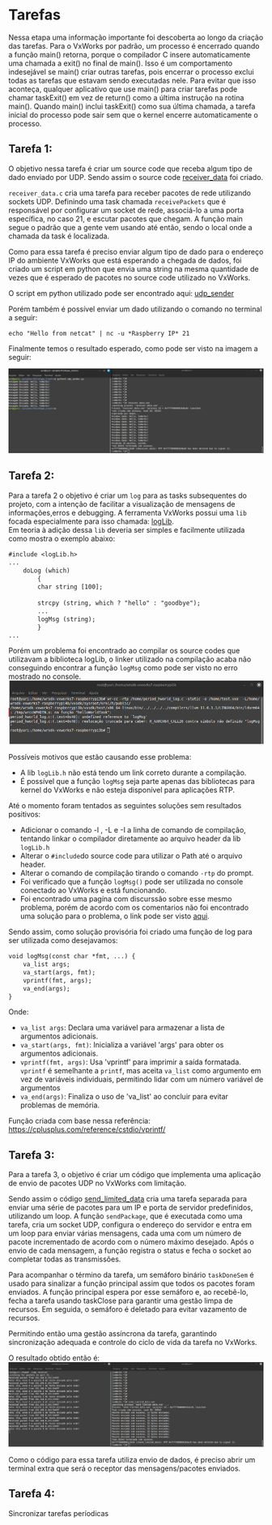 # Tarefas

Nessa etapa uma informação importante foi descoberta ao longo da criação das tarefas. Para o VxWorks por padrão, um processo é encerrado quando a função main() retorna, porque o compilador C insere automaticamente uma chamada a exit() no final de main(). Isso é um comportamento indesejável se main() criar outras tarefas, pois encerrar o processo exclui todas as tarefas que estavam sendo executadas nele. Para evitar que isso aconteça, qualquer aplicativo que use main() para criar tarefas pode chamar taskExit() em vez de return() como a última instrução na rotina main(). Quando main() inclui taskExit() como sua última chamada, a tarefa inicial do processo pode sair sem que o kernel encerre automaticamente o processo.

## Tarefa 1:

O objetivo nessa tarefa é criar um source code que receba algum tipo de dado enviado por UDP. Sendo assim o source code [receiver_data](/etapa_2/tarefa_1/receiver_data.c) foi criado.

`receiver_data.c` cria uma tarefa para receber pacotes de rede utilizando sockets UDP. Definindo uma task chamada `receivePackets` que é responsável por configurar um socket de rede, associá-lo a uma porta específica, no caso 21, e escutar pacotes que chegam. A função main segue o padrão que a gente vem usando até então, sendo o local onde a chamada da task é localizada.

Como para essa tarefa é preciso enviar algum tipo de dado para o endereço IP do ambiente VxWorks que está esperando a chegada de dados, foi criado um script em python que envia uma string na mesma quantidade de vezes que é esperado de pacotes no source code utilizado no VxWorks.

O script em python utilizado pode ser encontrado aqui: [udp_sender](/etapa_2/extra/udp_sender.py)

Porém também é possível enviar um dado utilizando o comando no terminal a seguir:
```
echo "Hello from netcat" | nc -u *Raspberry IP* 21

```

Finalmente temos o resultado esperado, como pode ser visto na imagem a seguir:

![tarefa_1](/etapa_2/image_files/tarefa_1.png)

## Tarefa 2:

Para a tarefa 2 o objetivo é criar um `log` para as tasks subsequentes do projeto, com a intenção de facilitar a visualização de mensagens de informações,erros e debugging. A ferramenta VxWorks possui uma `lib` focada especialmente para isso chamada: [logLib](https://www.ecb.torontomu.ca/~courses/ee8205/Data-Sheets/Tornado-VxWorks/vxworks/ref/logLib.html).
<br>Em teoria à adição dessa `lib` deveria ser simples e facilmente utilizada como mostra o exemplo abaixo:

```
#include <logLib.h>
...
    doLog (which)
        {
        char string [100];

        strcpy (string, which ? "hello" : "goodbye");
        ...
        logMsg (string);
        }
...
```
Porém um problema foi encontrado ao compilar os source codes que utilizavam a biblioteca logLib, o linker utilizado na compilação acaba não conseguindo encontrar a função `logMsg` como pode ser visto no erro mostrado no console.
![tarefa_2](/etapa_2/image_files/log_error_1.png)

Possíveis motivos que estão causando esse problema:

 - A lib `logLib.h` não está tendo um link correto durante a compilação.
 - É possível que a função `logMsg` seja parte apenas das bibliotecas para kernel do VxWorks e não esteja disponível para aplicações RTP.

Até o momento foram tentados as seguintes soluções sem resultados positivos:

- Adicionar o comando -l , -L e -I a linha de comando de compilação, tentando linkar o compilador diretamente ao arquivo header da lib `logLib.h`
- Alterar o `#include`do source code para utilizar o Path até o arquivo header.
- Alterar o comando de compilação tirando o comando `-rtp` do prompt.
- Foi verificado  que a função `logMsg()` pode ser utilizada no console conectado ao VxWorks e está funcionando.
- Foi encontrado uma pagína com discurssão sobre esse mesmo problema, porém de acordo com os comentarios não foi encontrado uma solução para o problema, o link pode ser visto [aqui](https://comp.os.vxworks.narkive.com/9vfIPMRg/undefined-symbol-logmsg-help).

Sendo assim, como solução provisória foi criado uma função de log para ser utilizada como desejavamos:
```
void logMsg(const char *fmt, ...) {
    va_list args;
    va_start(args, fmt);
    vprintf(fmt, args);
    va_end(args);
}
```
Onde:

- `va_list args`: Declara uma variável para armazenar a lista de argumentos adicionais.
- `va_start(args, fmt)`: Inicializa a variável 'args' para obter os argumentos adicionais.
- `vprintf(fmt, args)`: Usa 'vprintf' para imprimir a saída formatada. `vprintf` é semelhante a `printf`, mas aceita `va_list` como argumento
em vez de variáveis individuais, permitindo lidar com um número variável de argumentos
- `va_end(args)`: Finaliza o uso de 'va_list' ao concluir para evitar problemas de memória.

Função criada com base nessa referência: https://cplusplus.com/reference/cstdio/vprintf/


## Tarefa 3:

Para a tarefa 3, o objetivo é criar um código que implementa uma aplicação de envio de pacotes UDP no VxWorks com limitação.

Sendo assim o código [send_limited_data](/etapa_2/tarefa_3/send_limited_data.c) cria uma tarefa separada para enviar uma série de pacotes para um IP e porta de servidor predefinidos, utilizando um loop. A função `sendPackage`, que é executada como uma tarefa, cria um socket UDP, configura o endereço do servidor e entra em um loop para enviar várias mensagens, cada uma com um número de pacote incrementado de acordo com o número máximo desejado. Após o envio de cada mensagem, a função registra o status e fecha o socket ao completar todas as transmissões.

Para acompanhar o término da tarefa, um semáforo binário `taskDoneSem` é usado para sinalizar a função principal assim que todos os pacotes foram enviados. A função principal espera por esse semáforo e, ao recebê-lo, fecha a tarefa usando taskClose para garantir uma gestão limpa de recursos. Em seguida, o semáforo é deletado para evitar vazamento de recursos.

Permitindo então uma gestão assíncrona da tarefa, garantindo sincronização adequada e controle do ciclo de vida da tarefa no VxWorks.

O resultado obtido então é:
![tarefa_3](/etapa_2/image_files/tarefa_3.png)

Como o código para essa tarefa utiliza envio de dados, é preciso abrir um terminal extra que será o receptor das mensagens/pacotes enviados.

## Tarefa 4:

Sincronizar tarefas períodicas
